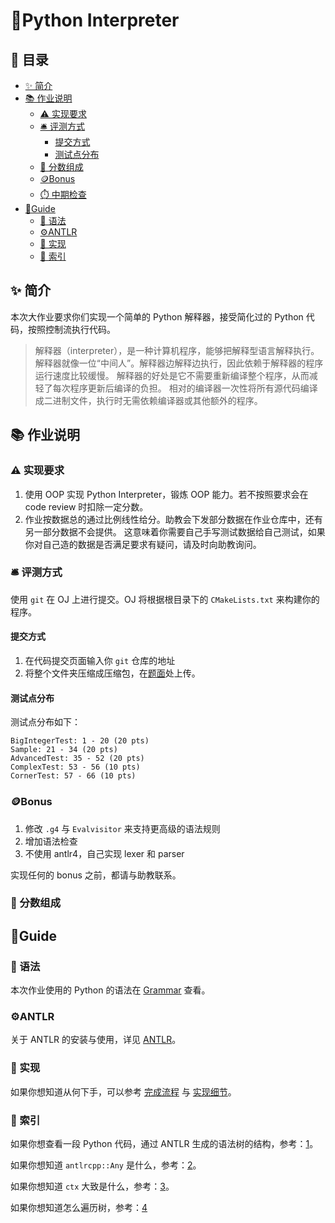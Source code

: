 # 🐍Python Interpreter

## 🧾 目录

- [✨ 简介](##✨简介)
- [📚 作业说明](##📚作业说明)
  - [⚠️ 实现要求](###⚠️实现要求)
  - [🛎️ 评测方式](###🛎️评测方式)
    - [提交方式](####提交方式)
    - [测试点分布](####测试点分布)
  - [🍇 分数组成](###🍇分数组成)
  - [🪙Bonus](###🪙Bonus)
  - [⏱️ 中期检查](###中期检查)
- [📝Guide](##📝Guide)
  - [📄 语法](###📄语法)
  - [⚙️ANTLR](###⚙️ANTLR)
  - [🧪 实现](###🧪实现)
  - [📇 索引](###📇索引)

## ✨ 简介

本次大作业要求你们实现一个简单的 Python 解释器，接受简化过的 Python 代码，按照控制流执行代码。

> 解释器（interpreter），是一种计算机程序，能够把解释型语言解释执行。
> 解释器就像一位“中间人”。解释器边解释边执行，因此依赖于解释器的程序运行速度比较缓慢。
> 解释器的好处是它不需要重新编译整个程序，从而减轻了每次程序更新后编译的负担。
> 相对的编译器一次性将所有源代码编译成二进制文件，执行时无需依赖编译器或其他额外的程序。

## 📚 作业说明

### ⚠️ 实现要求

1. 使用 OOP 实现 Python Interpreter，锻炼 OOP 能力。若不按照要求会在 code review 时扣除一定分数。
2. 作业按数据总的通过比例线性给分。助教会下发部分数据在作业仓库中，还有另一部分数据不会提供。
   这意味着你需要自己手写测试数据给自己测试，如果你对自己造的数据是否满足要求有疑问，请及时向助教询问。

### 🛎️ 评测方式

使用 `git` 在 OJ 上进行提交。OJ 将根据根目录下的 `CMakeLists.txt` 来构建你的程序。

#### 提交方式

1. 在代码提交页面输入你 `git` 仓库的地址
2. 将整个文件夹压缩成压缩包，在[题面](https://acm.sjtu.edu.cn/OnlineJudge/problem?problem_id=1738)处上传。

#### 测试点分布

测试点分布如下：

```text
BigIntegerTest: 1 - 20 (20 pts)
Sample: 21 - 34 (20 pts)
AdvancedTest: 35 - 52 (20 pts)
ComplexTest: 53 - 56 (10 pts)
CornerTest: 57 - 66 (10 pts)
```

### 🪙Bonus

1. 修改 `.g4` 与 `Evalvisitor` 来支持更高级的语法规则
2. 增加语法检查
3. 不使用 antlr4，自己实现 lexer 和 parser

实现任何的 bonus 之前，都请与助教联系。

### 🍇 分数组成

## 📝Guide

### 📄 语法

本次作业使用的 Python 的语法在 [Grammar](docs/grammar.md) 查看。

### ⚙️ANTLR

关于 ANTLR 的安装与使用，详见 [ANTLR](docs/antlr_guide.md)。

### 🧪 实现

如果你想知道从何下手，可以参考 [完成流程](docs/workflow_details.md) 与 [实现细节](docs/implementation_details.md)。

### 📇 索引

如果你想查看一段 Python 代码，通过 ANTLR 生成的语法树的结构，参考：[1](docs/antlr_guide.md#antlr-配置)。

如果你想知道 `antlrcpp::Any` 是什么，参考：[2](docs/workflow_details.md#神奇的-antlrcppany)。

如果你想知道 `ctx` 大致是什么，参考：[3](docs/implementation_details.pdf)。

如果你想知道怎么遍历树，参考：[4](docs/workflow_details.md#step-3-完成-srcevalvisitorh)
